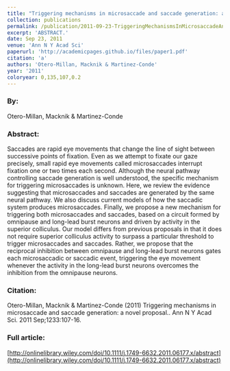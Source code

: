 ```yaml
---
title: "Triggering mechanisms in microsaccade and saccade generation: a novel proposal."
collection: publications
permalink: /publication/2011-09-23-TriggeringMechanismsInMicrosaccadeAndSaccadeGeneration_ANovelPr
excerpt: 'ABSTRACT.'
date: Sep 23, 2011
venue: 'Ann N Y Acad Sci'
paperurl: 'http://academicpages.github.io/files/paper1.pdf'
citation: 'a'
authors: 'Otero-Millan, Macknik & Martinez-Conde'
year: '2011'
coloryear: 0,135,107,0.2
---
```


### By: 
Otero-Millan, Macknik & Martinez-Conde

### Abstract: 
Saccades are rapid eye movements that change the line of sight between successive points of fixation. Even as we attempt to fixate our gaze precisely, small rapid eye movements called microsaccades interrupt fixation one or two times each second. Although the neural pathway controlling saccade generation is well understood, the specific mechanism for triggering microsaccades is unknown. Here, we review the evidence suggesting that microsaccades and saccades are generated by the same neural pathway. We also discuss current models of how the saccadic system produces microsaccades. Finally, we propose a new mechanism for triggering both microsaccades and saccades, based on a circuit formed by omnipause and long-lead burst neurons and driven by activity in the superior colliculus. Our model differs from previous proposals in that it does not require superior colliculus activity to surpass a particular threshold to trigger microsaccades and saccades. Rather, we propose that the reciprocal inhibition between omnipause and long-lead burst neurons gates each microsaccadic or saccadic event, triggering the eye movement whenever the activity in the long-lead burst neurons overcomes the inhibition from the omnipause neurons.

### Citation: 
Otero-Millan, Macknik & Martinez-Conde (2011) Triggering mechanisms in microsaccade and saccade generation: a novel proposal.. Ann N Y Acad Sci. 2011 Sep;1233:107-16. 

### Full article: 
[http://onlinelibrary.wiley.com/doi/10.1111/j.1749-6632.2011.06177.x/abstract](http://onlinelibrary.wiley.com/doi/10.1111/j.1749-6632.2011.06177.x/abstract)
